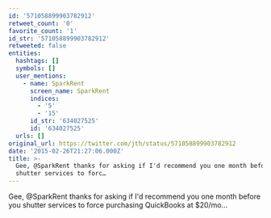 ```yaml
---
id: '571058899903782912'
retweet_count: '0'
favorite_count: '1'
id_str: '571058899903782912'
retweeted: false
entities:
  hashtags: []
  symbols: []
  user_mentions:
    - name: SparkRent
      screen_name: SparkRent
      indices:
        - '5'
        - '15'
      id_str: '634027525'
      id: '634027525'
  urls: []
original_url: https://twitter.com/jth/status/571058899903782912
date: '2015-02-26T21:27:06.000Z'
title: >-
  Gee, @SparkRent thanks for asking if I'd recommend you one month before you
  shutter services to forc…
---
```


Gee, @SparkRent thanks for asking if I'd recommend you one month before you shutter services to force purchasing QuickBooks at $20/mo...